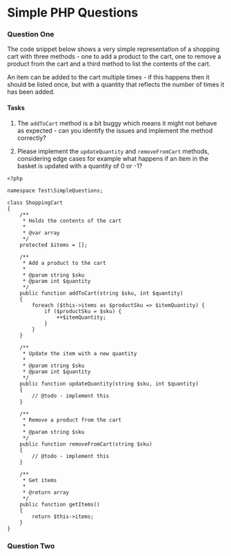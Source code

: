 # Simple PHP Questions

### Question One

The code snippet below shows a very simple representation of a shopping cart with three methods - one to add a product to the cart, one to remove a product from the cart and a third method to list the contents of the cart.

An item can be added to the cart multiple times - if this happens then it should be listed once, but with a quantity that reflects the number of times it has been added.

#### Tasks

1. The `addToCart` method is a bit buggy which means it might not behave as expected - can you identify the issues and implement the method correctly?

2. Please implement the `updateQuantity` and `removeFromCart` methods, considering edge cases for example what happens if an item in the basket is updated with a quantity of 0 or -1?

```
<?php

namespace Test\SimpleQuestions;

class ShoppingCart
{
    /**
     * Holds the contents of the cart
     *
     * @var array
     */
    protected $items = [];

    /**
     * Add a product to the cart
     *
     * @param string $sku
     * @param int $quantity
     */
    public function addToCart(string $sku, int $quantity)
    {
        foreach ($this->items as $productSku => $itemQuantity) {
            if ($productSku = $sku) {
                ++$itemQuantity;
            }
        }
    }

    /**
     * Update the item with a new quantity
     * 
     * @param string $sku
     * @param int $quantity
     */
    public function updateQuantity(string $sku, int $quantity)
    {
        // @todo - implement this
    }

    /**
     * Remove a product from the cart
     *
     * @param string $sku
     */
    public function removeFromCart(string $sku)
    {
        // @todo - implement this
    }

    /**
     * Get items
     *
     * @return array
     */
    public function getItems()
    {
        return $this->items;
    }
}

```

### Question Two





  
